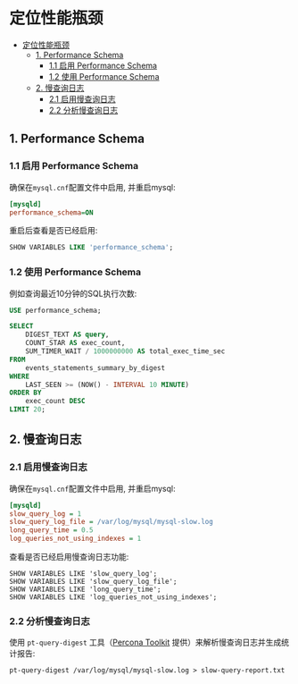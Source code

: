 # 定位性能瓶颈

- [定位性能瓶颈](#定位性能瓶颈)
  - [1. Performance Schema](#1-performance-schema)
    - [1.1 启用 Performance Schema](#11-启用-performance-schema)
    - [1.2 使用 Performance Schema](#12-使用-performance-schema)
  - [2. 慢查询日志](#2-慢查询日志)
    - [2.1 启用慢查询日志](#21-启用慢查询日志)
    - [2.2 分析慢查询日志](#22-分析慢查询日志)

## 1. Performance Schema

### 1.1 启用 Performance Schema

确保在`mysql.cnf`配置文件中启用, 并重启mysql:

```ini
[mysqld]
performance_schema=ON
```

重启后查看是否已经启用:

```sql
SHOW VARIABLES LIKE 'performance_schema';
```

### 1.2 使用 Performance Schema

例如查询最近10分钟的SQL执行次数:

```sql
USE performance_schema;

SELECT
    DIGEST_TEXT AS query,
    COUNT_STAR AS exec_count,
    SUM_TIMER_WAIT / 1000000000 AS total_exec_time_sec
FROM
    events_statements_summary_by_digest
WHERE
    LAST_SEEN >= (NOW() - INTERVAL 10 MINUTE)
ORDER BY
    exec_count DESC
LIMIT 20;
```

## 2. 慢查询日志

### 2.1 启用慢查询日志

确保在`mysql.cnf`配置文件中启用, 并重启mysql:

```ini
[mysqld]
slow_query_log = 1
slow_query_log_file = /var/log/mysql/mysql-slow.log
long_query_time = 0.5
log_queries_not_using_indexes = 1
```

查看是否已经启用慢查询日志功能:

```shell
SHOW VARIABLES LIKE 'slow_query_log';
SHOW VARIABLES LIKE 'slow_query_log_file';
SHOW VARIABLES LIKE 'long_query_time';
SHOW VARIABLES LIKE 'log_queries_not_using_indexes';
```

### 2.2 分析慢查询日志

使用 `pt-query-digest` 工具（[Percona Toolkit](https://github.com/percona/percona-toolkit) 提供）来解析慢查询日志并生成统计报告:

```shell
pt-query-digest /var/log/mysql/mysql-slow.log > slow-query-report.txt
```
